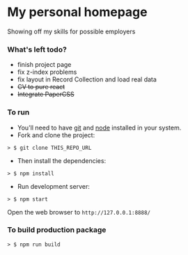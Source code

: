 # My personal homepage

Showing off my skills for possible employers

### What's left todo?

* finish project page
* fix z-index problems
* fix layout in Record Collection and load real data
* ~~CV to pure react~~
* ~~Integrate PaperCSS~~

### To run

* You'll need to have [git](https://git-scm.com/) and [node](https://nodejs.org/en/) installed in your system.
* Fork and clone the project:

```
> $ git clone THIS_REPO_URL
```

* Then install the dependencies:

```
> $ npm install
```

* Run development server:

```
> $ npm start
```

Open the web browser to `http://127.0.0.1:8888/`

### To build production package

```
> $ npm run build
```
